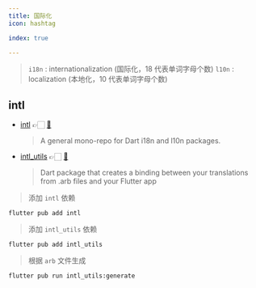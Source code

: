 ```yaml
---
title: 国际化
icon: hashtag

index: true

---
```


> `i18n` : internationalization (国际化，18 代表单词字母个数) 
> `l10n` : localization (本地化，10 代表单词字母个数)

<!-- more -->

## intl

- [intl](https://pub.dev/packages/intl) 👉🏻 [🐙](https://github.com/dart-lang/i18n)
    > A general mono-repo for Dart i18n and l10n packages.
- [intl_utils](https://pub.dev/packages/intl_utils) 👉🏻 [🐙](https://github.com/localizely/intl_utils)
    > Dart package that creates a binding between your translations from .arb files and your Flutter app

> 添加 `intl` 依赖

```shell
flutter pub add intl
```

> 添加 `intl_utils` 依赖

```shell
flutter pub add intl_utils
```

> 根据 `arb` 文件生成

```
flutter pub run intl_utils:generate
```